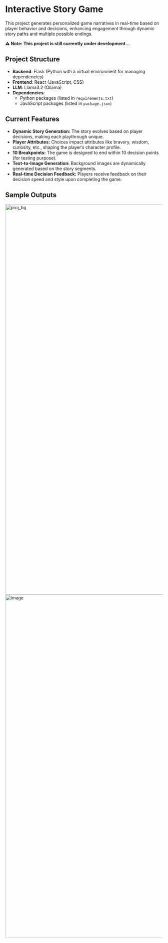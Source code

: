# Interactive Story Game

This project generates personalized game narratives in real-time based on player behavior and decisions, enhancing engagement through dynamic story paths and multiple possible endings.

**⚠️ Note: This project is still currently under development...**

## Project Structure

- **Backend**: Flask (Python with a virtual environment for managing dependencies)
- **Frontend**: React (JavaScript, CSS)
- **LLM**: Llama3.2 (Ollama)
- **Dependencies**:
  - Python packages (listed in `requirements.txt`)
  - JavaScript packages (listed in `package.json`)

## Current Features

- **Dynamic Story Generation:** The story evolves based on player decisions, making each playthrough unique.
- **Player Attributes:** Choices impact attributes like bravery, wisdom, curiosity, etc., shaping the player’s character profile.
- **10 Breakpoints:** The game is designed to end within 10 decision points (for testing purpose).
- **Text-to-Image Generation:** Background images are dynamically generated based on the story segments.
- **Real-time Decision Feedback:** Players receive feedback on their decision speed and style upon completing the game.

## Sample Outputs
<img width="1245" alt="proj_bg" src="https://github.com/user-attachments/assets/77c004d5-1fbe-4177-952d-cf915115ce79">
<img width="1095" alt="image" src="https://github.com/user-attachments/assets/06f1e7cf-75ef-4a7f-8f5e-adf09f6a6136">
